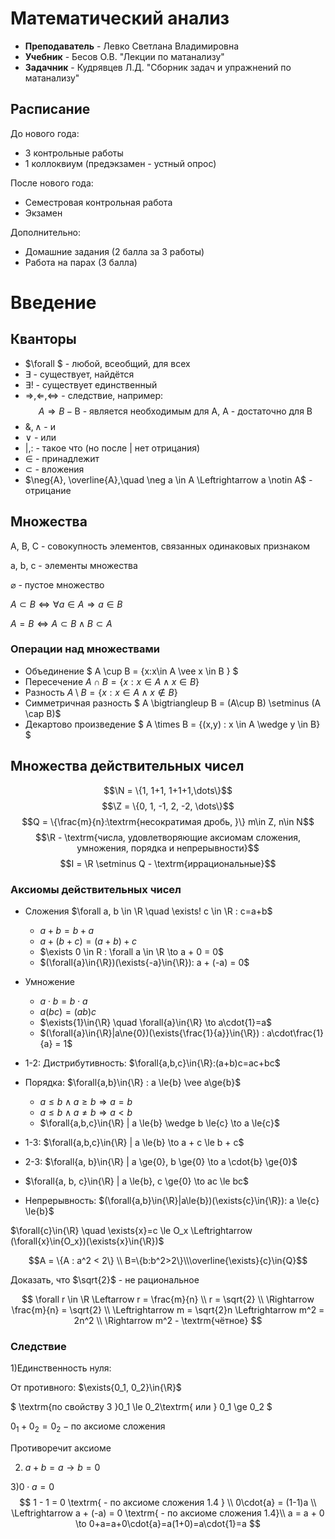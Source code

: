 # Математический анализ

- **Преподаватель** - Левко Светлана Владимировна
- **Учебник** - Бесов О.В. "Лекции по матанализу"
- **Задачник** - Кудрявцев Л.Д. "Сборник задач и упражнений по матанализу"

## Расписание

До нового года:
- 3 контрольные работы
- 1 коллоквиум (предэкзамен - устный опрос)

После нового года:
- Семестровая контрольная работа
- Экзамен

Дополнительно:
- Домашние задания (2 балла за 3 работы)
- Работа на парах (3 балла)

# Введение
## Кванторы
- $\forall $ - любой, всеобщий, для всех
- $\exists$ - существует, найдётся
- $\exists!$ - существует единственный
- $\Rightarrow, \Leftarrow, \Leftrightarrow$ - следствие, например:
$$ A \Rightarrow B - \textrm{B - является необходимым для A, A - достаточно для B}$$
- $\&, \wedge$ - и
- $\vee$ - или
- $|, :$ - такое что (но после | нет отрицания)
- $\in$ - принадлежит
- $\subset$ - вложения
- $\neg{A}, \overline{A},\quad \neg a \in A \Leftrightarrow a \notin A$ - отрицание

## Множества
A, B, C - совокупность элементов, связанных одинаковых признаком

a, b, c - элементы множества

$\varnothing$ - пустое множество

$A \subset B \Leftrightarrow \forall a \in A \Rightarrow a \in B$

$A = B \Leftrightarrow A \subset B \wedge B \subset A$

### Операции над множествами
- Объединение $ A \cup B = \{x:x\in A \vee x \in B \} $
- Пересечение $A \cap B = \{x: x \in A \wedge x \in B\}$
- Разность $A \setminus B = \{x: x \in A \wedge x \notin B\}$
- Симметричная разность $ A \bigtriangleup B = (A\cup B) \setminus (A \cap B)$
- Декартово произведение $ A \times B = \{(x,y) : x \in A \wedge y \in B\} $

## Множества действительных чисел
$$\N = \{1, 1+1, 1+1+1,\dots\}$$
$$\Z = \{0, 1, -1, 2, -2, \dots\}$$
$$Q = \{\frac{m}{n}:\textrm{несократимая дробь, }\} m\in Z, n\in N$$
$$\R - \textrm{числа, удовлетворяющие аксиомам сложения, умножения, порядка и непрерывности}$$
$$I = \R \setminus Q - \textrm{иррациональные}$$

### Аксиомы действительных чисел
- Сложения $\forall a, b \in \R \quad \exists! c \in \R : c=a+b$
  - $a+b=b+a$
  - $a+(b+c)=(a+b)+c$
  - $\exists 0 \in R : \forall a \in \R \to a + 0 = 0$
  - $(\forall{a}\in{\R})(\exists{-a}\in{\R}): a + (-a) = 0$
- Умножение
  - $a\cdot{b}=b\cdot{a}$
  - $a(bc)=(ab)c$ 
  - $\exists{1}\in{\R} \quad \forall{a}\in{\R} \to a\cdot{1}=a$
  - $(\forall{a}\in{\R}|a\ne{0})(\exists{\frac{1}{a}}\in{\R}) : a\cdot\frac{1}{a} = 1$

- 1-2: Дистрибутивность: $\forall{a,b,c}\in{\R}:(a+b)c=ac+bc$
- Порядка: $\forall{a,b}\in{\R} : a \le{b} \vee a\ge{b}$
  - $a \le{b} \wedge a \ge{b} \Rightarrow a = b$
  - $a \le{b} \wedge a \ne b \Rightarrow a < b$
  - $\forall{a,b,c}\in{\R} | a \le{b} \wedge b \le{c} \to a \le{c}$

- 1-3: $\forall{a,b,c}\in{\R} | a \le{b} \to a + c \le b + c$

- 2-3:
$\forall{a, b}\in{\R} | a \ge{0}, b \ge{0} \to a \cdot{b} \ge{0}$

- $\forall{a, b, c}\in{\R} | a \le{b}, c \ge{0} \to ac \le bc$

- Непрерывность:
$(\forall{a,b}\in{\R}|a\le{b})(\exists{c}\in{\R}): a \le{c} \le{b}$

$\forall{c}\in{\R} \quad \exists{x}=c \le O_x \Leftrightarrow (\forall{x}\in{O_x})(\exists{x}\in{\R})$

$$A = \{A : a^2 < 2\} \\ B=\{b:b^2>2\}\\\overline{\exists}{c}\in{Q}$$

Доказать, что $\sqrt{2}$ - не рациональное

$$
\forall r \in \R \Leftarrow r = \frac{m}{n} \\
r  = \sqrt{2} \\
\Rightarrow \frac{m}{n} = \sqrt{2} \\ 
\Leftrightarrow m = \sqrt{2}n \Leftrightarrow m^2 = 2n^2 \\
\Rightarrow m^2 - \textrm{чётное}
$$

### Следствие
1)Единственность нуля:

От противного:
$\exists{0_1, 0_2}\in{\R}$

$
\textrm{по свойству 3 }0_1 \le 0_2\textrm{ или } 0_1 \ge 0_2
$

$0_1+0_2 = 0_2 - \textrm{по аксиоме сложения}$

$\textrm{Противоречит аксиоме }$

2) $a+b=a \to b = 0$

3)$0\cdot{a}=0$
$$
1 - 1 = 0 \textrm{ - по аксиоме сложения 1.4 } \\
0\cdot{a} = (1-1)a \\
\Leftrightarrow a + (-a) = 0 \textrm{ - по аксиоме сложения 1.4}\\
a = a + 0 \to 0+a=a+0\cdot{a}=a(1+0)=a\cdot{1}=a
$$